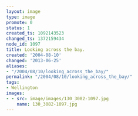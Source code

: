 ```yaml
---
layout: image
type: image
promote: 0
status: 1
created_ts: 1092143523
changed_ts: 1372159434
node_id: 1097
title: Looking across the bay.
created: '2004-08-10'
changed: '2013-06-25'
aliases:
- "/2004/08/10/looking_across_the_bay/"
permalink: "/2004/08/10/looking_across_the_bay/"
tags:
- Wellington
images:
- - src: image/images/130_3082-1097.jpg
    name: 130_3082-1097.jpg
---
```


